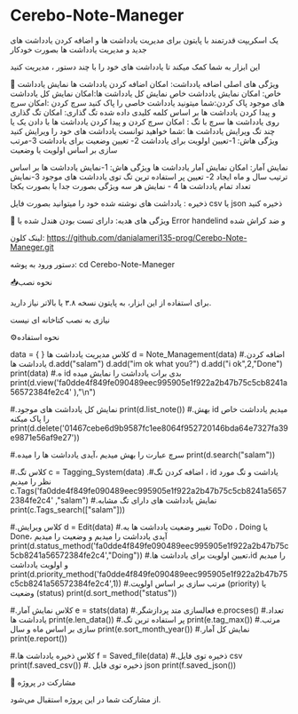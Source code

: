 # Cerebo-Note-Maneger

یک اسکریپت قدرتمند با پایتون برای مدیریت یادداشت ها و اضافه کردن یادداشت های جدید و مدیریت یادداشت ها بصورت خودکار

این ابزار به شما کمک میکند تا یادداشت های خود را با چند دستور ، مدیریت کنید

🏅 ویژگی های اصلی
اضافه یادداشت: امکان اضافه کردن یادداشت ها 
نمایش یادداشت خاص: امکان نمایش یادداشت خاص
نمایش کل یادداشت ها:امکان نمایش کل یادداشت های موجود
پاک کردن:شما میتونید یادداشت خاصی را پاک کنید
سرچ کردن :امکان سرچ و پیدا کردن یادداشت ها بر اساس کلمه کلیدی داده شده
تگ گذاری: امکان تگ گذاری روی یادداشت ها
سرچ با تگ : امکان سرچ کردن و پیدا کردن یادداشت ها با دادن یک یا چند تگ 
ویرایش یادداشت ها :شما خواهید توانست یادداشت های خود را ویرایش کنید 
    ویژگی هاش: 1-تعیین اولویت برای یادداشت 2- تعیین وضعیت برای یادداشت 3-مرتب سازی بر اساس اولویت یا وضعیت

نمایش آمار: امکان نمایش آمار یادداشت ها
    ویژگی هاش: 1-نمایش یادداشت ها بر اساس ترتیب سال و ماه ایجاد 2- تعیین پر استفاده ترین تگ توی یادداشت های موجود 3-نمایش تعداد تمام یادداشت ها 4 - نمایش هر سه ویژگی بصورت جدا یا بصورت یکجا

ذخیره :  یادداشت های نوشته شده خود را میتوانید بصورت فایل csv یا json ذخیره کنید

🎁 ویژگی های هدیه:
دارای تست بودن
هندل شده با Error handelind و ضد کراش شده

لینک کلون: https://github.com/danialameri135-prog/Cerebo-Note-Maneger.git

دستور ورود به پوشه: cd Cerebo-Note-Maneger


📥نحوه نصب

برای استفاده از این ابزار، به پایتون نسخه ۳.۸ یا بالاتر نیاز دارید.

نیازی به نصب کتاخانه ای نیست

⚙نحوه استفاده


data = { } 
کلاس مدیریت یادداشت ها
d = Note_Management(data)
#.اضافه کردن یادداشت ها
d.add("salam")
d.add("im ok what you?")
d.add("i ok",2,"Done")
print(data)
#.ه id بدی برات یادداشت را نمایش میده
print(d.view('fa0dde4f849fe090489eec995905e1f922a2b47b75c5cb8241a56572384fe2c4' ),"\n")

#.نمایش کل یادداشت های موجود
print(d.list_note())
#.بهش id میدیم یادداشت خاص را پاک میکنه
print(d.delete('01467cebe6d9b9587fc1ee8064f952720146bda64e7327fa39e9871e56af9e27'))

#.سرچ عبارت را بهش میدیم ،آیدی یادداشت ها را میده
print(d.search("salam"))


#.کلاس تگ 
c = Tagging_System(data)
.#اضافه کردن تگ ، id یاداشت و تگ مورد نظر را میدیم
c.Tags('fa0dde4f849fe090489eec995905e1f922a2b47b75c5cb8241a56572384fe2c4' ,"salam")
#.نمایش یادداشت های دارای تگ مشابه
print(c.Tags_search(["salam"]))

#.کلاس ویرایش
d = Edit(data)
#.تغییر وضعیت یادداشت ها به ToDo ، Doing یا Done، آیدی یادداشت را میدیم و وضعیت را میدیم
print(d.status_method('fa0dde4f849fe090489eec995905e1f922a2b47b75c5cb8241a56572384fe2c4',"Doing"))
#.تعیین اولویت برای یادداشت ها،id را میدیم و اولویت یادداشت
print(d.priority_method('fa0dde4f849fe090489eec995905e1f922a2b47b75c5cb8241a56572384fe2c4',1))
#.مرتب سازی بر اساس اولویت (priority)  یا وضعیت (status)
print(d.sort_method("status"))

#.کلاس نمایش آمار
e = stats(data)
#.فعالسازی متد پردازشگر
e.procses()
#.تعداد یادداشت ها
print(e.len_data())
#.پر استفاده ترین تگ
print(e.tag_max())
#.مرتب سازی بر اساس ماه و سال
print(e.sort_month_year())
#.نمایش کل آمار
print(e.report())

#.کلاس ذخیره یادداشت ها
f = Saved_file(data)
#.ذخیره توی فایل csv
print(f.saved_csv())
#. ذخیره توی فایل json
print(f.saved_json())

🤝 مشارکت در پروژه

از مشارکت شما در این پروژه استقبال می‌شود. 



